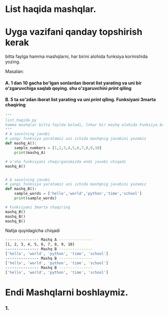 # List haqida mashqlar.

# Uyga vazifani qanday topshirish kerak
bitta faylga hamma mashqlarni, har birini alohida funksiya korinishida yozing.

Masalan:

#### A. 1 dan 10 gacha bo'lgan sonlardan iborat list yarating va uni bir o'zgaruvchiga saqlab qoying. shu o'zgaruvchini *print* qiling 

#### B. 5 ta so'zdan iborat list yarating va uni *print* qiling. Funksiyani 3marta chaqiring
```python
"""
list_haqida.py 
hamma mashqlar bitta faylda boladi, lnhar bir mashq alohida Funksiya boladi
"""
# A savolning javobi
# yangi funksiya yaratamiz uni ichida mashqnig javobini yozamiz
def mashq_A():
    sample_numbers = [1,2,3,4,5,6,7,8,9,10]
    print(mashq_A)

# o'sha funksiyani chaqirganimizda endi javobi chiqadi
mashq_A()


# A savolning javobi
# yangi funksiya yaratamiz uni ichida mashqnig javobini yozamiz
def mashq_B():
    sample_words = ['hello','world','python','time','school']
    print(sample_words)

# Funksiyani 3marta chaqiring
mashq_B()
mashq_B()
mashq_B()

```

Natija quyidagicha chiqadi

```bash
--------------- Mashq A ---------------
[1, 2, 3, 4, 5, 6, 7, 8, 9, 10]
--------------- Mashq B ---------------
['hello', 'world', 'python', 'time', 'school']
--------------- Mashq B ---------------
['hello', 'world', 'python', 'time', 'school']
--------------- Mashq B ---------------
['hello', 'world', 'python', 'time', 'school']
```



# Endi Mashqlarni boshlaymiz. 

### 1. 

